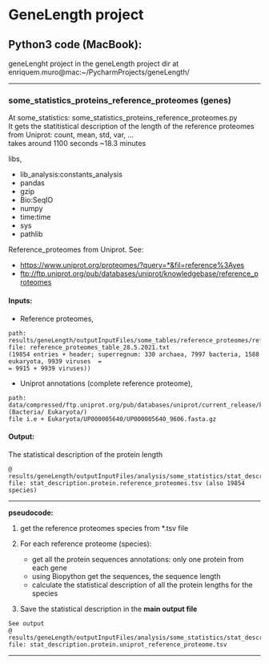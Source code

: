 # GeneLength project

## Python3 code (MacBook): 

geneLenght project in the geneLength project dir at enriquem.muro@mac:~/PycharmProjects/geneLength/

----
### some_statistics_proteins_reference_proteomes (genes)
At some_statistics: some_statistics_proteins_reference_proteomes.py  
It gets the statitistical description of the length of the reference proteomes from Uniprot: 
count, mean, std, var, ...  
takes around 1100 seconds ~18.3 minutes

libs,
* lib_analysis:constants_analysis
* pandas
* gzip
* Bio:SeqIO
* numpy
* time:time
* sys
* pathlib

Reference_proteomes from Uniprot. See:
* https://www.uniprot.org/proteomes/?query=*&fil=reference%3Ayes
* ftp://ftp.uniprot.org/pub/databases/uniprot/knowledgebase/reference_proteomes

#### Inputs:
* Reference proteomes,
  
```file_description
path: results/geneLength/outputInputFiles/some_tables/reference_proteomes/reference_proteomes_table_28.5.2021.txt
file: reference_proteomes_table_28.5.2021.txt  
(19854 entries + header; superregnum: 330 archaea, 7997 bacteria, 1588 eukaryota, 9939 viruses  =  
= 9915 + 9939 viruses))
```
* Uniprot annotations (complete reference proteome),  
```file_description
path: data/compressed/ftp.uniprot.org/pub/databases/uniprot/current_release/knowledgebase/reference_proteomes/ (Bacteria/ Eukaryota/)
file i.e + Eukaryota/UP000005640/UP000005640_9606.fasta.gz
```

#### Output:
The statistical description of the protein length
```file_description
@ results/geneLength/outputInputFiles/analysis/some_statistics/stat_description/proteins/
file: stat_description.protein.reference_proteomes.tsv (also 19854 species)
```

----
**pseudocode:**
1. get the reference proteomes species from *.tsv file

2. For each reference proteome (species):

	* get all the protein sequences annotations: only one protein from each gene
	* using Biopython get the sequences, the sequence length
	* calculate the statistical description of all the protein lengths for the species
	
3. Save the statistical description in the **main output file**  
```file_description
See output
@ results/geneLength/outputInputFiles/analysis/some_statistics/stat_description/proteins/
file: stat_description.protein.uniprot_reference_proteome.tsv
```
----






